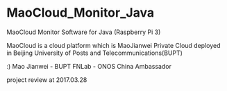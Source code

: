 # MaoCloud_Monitor_Java

MaoCloud Monitor Software for Java (Raspberry Pi 3)

MaoCloud is a cloud platform which is MaoJianwei Private Cloud deployed in Beijing University of Posts and Telecommunications(BUPT)

:) Mao Jianwei - BUPT FNLab - ONOS China Ambassador

project review at 2017.03.28
